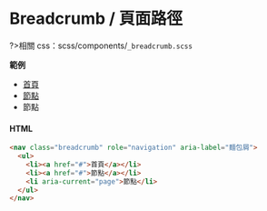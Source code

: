 # Breadcrumb / 頁面路徑

?>相關 css：scss/components/`_breadcrumb.scss`

**範例**

<nav class="breadcrumb" role="navigation" aria-label="麵包屑">
  <ul>
    <li><a href="#">首頁</a></li>
    <li><a href="#">節點</a></li>
    <li aria-current="page">節點</li>
  </ul>
</nav>
<!-- tabs:start -->

#### **HTML**

```html
<nav class="breadcrumb" role="navigation" aria-label="麵包屑">
  <ul>
    <li><a href="#">首頁</a></li>
    <li><a href="#">節點</a></li>
    <li aria-current="page">節點</li>
  </ul>
</nav>
```

<!-- tabs:end -->

<style>
  .breadcrumb.demo{
    margin:4em 0;
  }
</style>
